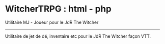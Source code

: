 # WitcherTRPG : html - php
Utilitaire MJ - Joueur pour le JdR The Witcher

------------------

Utilitaire de jet de dé, inventaire etc pour le JdR The Witcher façon VTT.
